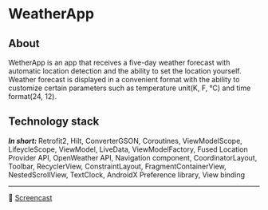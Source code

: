 # WeatherApp

## About
WetherApp is an app that receives a five-day weather forecast with automatic location detection and the ability to set the location yourself. Weather forecast is displayed in a convenient format with the ability to customize certain parameters such as temperature unit(K, F, °C) and time format(24, 12).

## Technology stack
<b><i>In short: </i></b> Retrofit2, Hilt, ConverterGSON, Coroutines, ViewModelScope, LifeycleScope, ViewModel, LiveData, ViewModelFactory,  Fused Location Provider API,  OpenWeather API, Navigation component, CoordinatorLayout, Toolbar, RecyclerView, ConstraintLayout, FragmentContainerView,  NestedScrollView, TextClock,  AndroidX Preference library, View binding
____
:movie_camera: <a href="google.com">Screencast</a>
